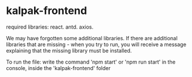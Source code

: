 # kalpak-frontend

required libraries:
react.
antd.
axios.

We may have forgotten some additional libraries.
If there are additional libraries that are missing - when you try to run,
you will receive a message explaining that the missing library must be installed.

To run the file:
write the command 'npm start' or 'npm run start' in the console, inside the 'kalpak-frontend' folder
